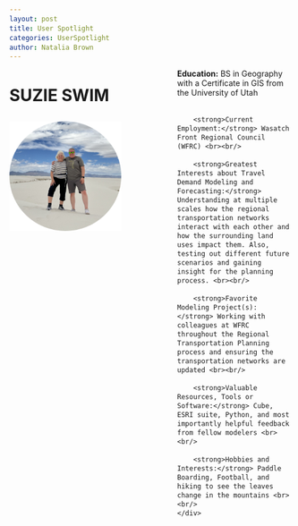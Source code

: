 ```yaml
---
layout: post
title: User Spotlight
categories: UserSpotlight
author: Natalia Brown
---
```


<div class="header">
    <div class="header-image">
        <p style="font-size: 22pt; font-weight: bold;">SUZIE SWIM</p>
        <img src="../images/suzie.png" width="200px" alt="Suzie Swim" />
    </div>
    <div class="header-content">
        <strong>Education:</strong> BS in Geography with a Certificate in GIS from the University of Utah <br><br/>

        <strong>Current Employment:</strong> Wasatch Front Regional Council (WFRC) <br><br/>

        <strong>Greatest Interests about Travel Demand Modeling and Forecasting:</strong> Understanding at multiple scales how the regional transportation networks interact with each other and how the surrounding land uses impact them. Also, testing out different future scenarios and gaining insight for the planning process. <br><br/>

        <strong>Favorite Modeling Project(s):</strong> Working with colleagues at WFRC throughout the Regional Transportation Planning process and ensuring the transportation networks are updated <br><br/>

        <strong>Valuable Resources, Tools or Software:</strong> Cube, ESRI suite, Python, and most importantly helpful feedback from fellow modelers <br><br/>

        <strong>Hobbies and Interests:</strong> Paddle Boarding, Football, and hiking to see the leaves change in the mountains <br><br/> 
    </div>
</div>

<style>
    .header {
        display: flex;
        flex-wrap: wrap;
    }

    .header-image {
        flex: 0 0 300px;
        text-align: left;
    }

    .header-content {
        flex: 1;
    }

    .header-image img {
        max-width: 200%;
    }
</style>